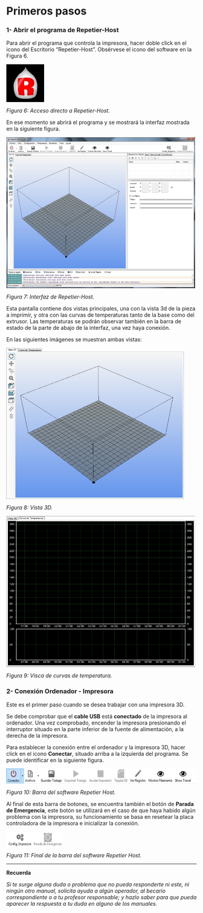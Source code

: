 # Primeros pasos


### 1- **Abrir el programa de Repetier-Host**


Para abrir el programa que controla la impresora, hacer doble click en el icono del Escritorio  “Repetier-Host”. Obsérvese el icono del software en la Figura 6.

<img src="rh.jpg" alt="rh" height="100" width="100" align="middle">

*Figura 6: Acceso directo a Repetier-Host.*

En ese momento se abrirá el programa y se mostrará la interfaz mostrada en la siguiente figura.

<img src="irh.jpg" alt="irh" height="400" width="500" align="middle">

*Figura 7: Interfaz de Repetier-Host.*

Esta pantalla contiene dos vistas principales, una con la vista 3d de la pieza a imprimir, y otra con las curvas de temperaturas tanto de la base como del extrusor. Las temperaturas se podrán observar también en la barra de estado de la parte de abajo de la interfaz, una vez haya conexión.

En las siguientes imágenes se muestran ambas vistas:

<img src="i1.jpg" alt="i1" height="400" width="470" align="middle">

*Figura 8: Vista 3D.*

<img src="i2.jpg" alt="i2" height="400" width="500" align="middle">

*Figura 9: Visca de curvas de temperatura.*



### 2- **Conexión Ordenador - Impresora**

Este es el primer paso cuando se desea trabajar con una impresora 3D.

Se debe comprobar que el **cable USB** está **conectado** de la impresora al ordenador. Una vez comprobado, encender la impresora presionando el interruptor situado en la parte inferior de la fuente de alimentación, a la derecha de la impresora.

Para establecer la conexión entre el ordenador y la impresora 3D, hacer click en el icono **Conectar**, situado arriba a la izquierda del programa. Se puede identificar en la siguiente figura.

<img src="A.jpg" alt="i2" height="40" width="600" align="middle">

*Figura 10: Barra del software Repetier Host.*

Al final de esta barra de botones, se encuentra también el botón de **Parada de Emergencia**, este botón se utilizará en el caso de que haya habido algún problema con la impresora, su funcionamiento se basa en resetear la placa controladora de la impresora e inicializar la conexión.

<img src="B.jpg" alt="i2" height="40" width="150" align="middle">

*Figura 11: Final de la barra del software Repetier Host.*

---


**Recuerda**

*Si te surge alguna duda o problema que no pueda responderte ni este, ni ningún otro manual, solicita ayuda a algún operador, al becario correspondiente o a tu profesor responsable; y hazlo saber para que pueda aparecer la respuesta a tu duda en alguno de los manuales.*








